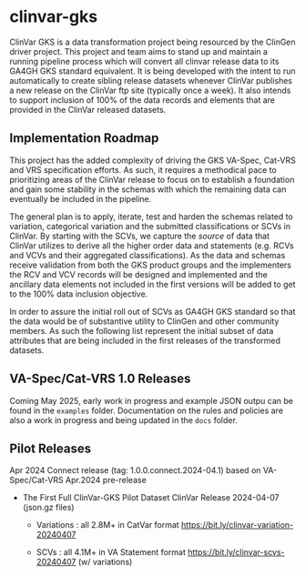 # clinvar-gks

ClinVar GKS is a data transformation project being resourced by the ClinGen driver project.  This project and team aims to stand up and maintain a running pipeline process which will convert all clinvar release data to its GA4GH GKS standard equivalent. It is being developed with the intent to run automatically to create sibling release datasets whenever ClinVar publishes a new release on the ClinVar ftp site (typically once a week).  It also intends to support inclusion of 100% of the data records and elements that are provided in the ClinVar released datasets. 

## Implementation Roadmap
This project has the added complexity of driving the GKS VA-Spec, Cat-VRS and VRS specification efforts. As such, it requires a methodical pace to prioritizing areas of the ClinVar release to focus on to establish a foundation and gain some stability in the schemas with which the remaining data can eventually be included in the pipeline.

The general plan is to apply, iterate, test and harden the schemas related to variation, categorical variation and the submitted classifications or SCVs in ClinVar. By starting with the SCVs, we capture the *source* of data that ClinVar utilizes to derive all the higher order data and statements (e.g. RCVs and VCVs and their aggregated classifications). As the data and schemas receive validation from both the GKS product groups and the implementers the RCV and VCV records will be designed and implemented and the ancillary data elements not included in the first versions will be added to get to the 100% data inclusion objective.

In order to assure the initial roll out of SCVs as GA4GH GKS standard so that the data would be of substantive utility to ClinGen and other community members. As such the following list represent the initial subset of data attributes that are being included in the first releases of the transformed datasets.

## VA-Spec/Cat-VRS 1.0 Releases
Coming May 2025, early work in progress and example JSON outpu can be found in the `examples` folder.
Documentation on the rules and policies are also a work in progress and being updated in the `docs` folder.


## Pilot Releases
Apr 2024 Connect release (tag: 1.0.0.connect.2024-04.1) based on VA-Spec/Cat-VRS Apr.2024 pre-release

  - The First Full ClinVar-GKS Pilot Dataset
  ClinVar Release 2024-04-07 (json.gz files)
  
    - Variations : all 2.8M+ in CatVar format
    https://bit.ly/clinvar-variation-20240407
    
    - SCVs : all 4.1M+ in VA Statement format
    https://bit.ly/clinvar-scvs-20240407  (w/ variations)

